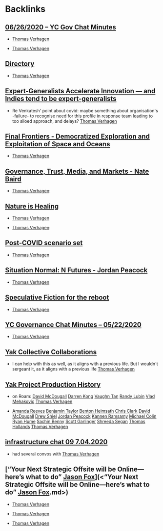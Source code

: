 
# Backlinks
## [06/26/2020 – YC Gov Chat Minutes](<06/26/2020 – YC Gov Chat Minutes.md>)
- [Thomas Verhagen](<Thomas Verhagen.md>)

- [Thomas Verhagen](<Thomas Verhagen.md>)

## [Directory](<Directory.md>)
- [Thomas Verhagen](<Thomas Verhagen.md>)

## [Expert-Generalists Accelerate Innovation — and Indies tend to be expert-generalists](<Expert-Generalists Accelerate Innovation — and Indies tend to be expert-generalists.md>)
- Re Venkatesh' point about covid: maybe something about organisation's -failure- to recognise need for this profile in response team leading to too siloed approach, and delays? [Thomas Verhagen](<Thomas Verhagen.md>)

## [Final Frontiers - Democratized Exploration and Exploitation of Space and Oceans](<Final Frontiers - Democratized Exploration and Exploitation of Space and Oceans.md>)
- [Thomas Verhagen](<Thomas Verhagen.md>)

## [Governance, Trust, Media, and Markets - Nate Baird](<Governance, Trust, Media, and Markets - Nate Baird.md>)
- [Thomas Verhagen](<Thomas Verhagen.md>):

## [Nature is Healing](<Nature is Healing.md>)
- [Thomas Verhagen](<Thomas Verhagen.md>)

- [Thomas Verhagen](<Thomas Verhagen.md>):

## [Post-COVID scenario set](<Post-COVID scenario set.md>)
- [Thomas Verhagen](<Thomas Verhagen.md>)

## [Situation Normal: N Futures - Jordan Peacock](<Situation Normal: N Futures - Jordan Peacock.md>)
- [Thomas Verhagen](<Thomas Verhagen.md>)

## [Speculative Fiction for the reboot ](<Speculative Fiction for the reboot .md>)
- [Thomas Verhagen](<Thomas Verhagen.md>)

## [YC Governance Chat Minutes – 05/22/2020](<YC Governance Chat Minutes – 05/22/2020.md>)
- [Thomas Verhagen](<Thomas Verhagen.md>)

## [Yak Collective Collaborations](<Yak Collective Collaborations.md>)
- I can help with this as well, as it aligns with a previous life. But I wouldn't sergeant it, as it aligns with a previous life [Thomas Verhagen](<Thomas Verhagen.md>)

## [Yak Project Production History](<Yak Project Production History.md>)
- on Roam: [David McDougall](<David McDougall.md>) [Darren Kong](<Darren Kong.md>) [Vaughn Tan](<Vaughn Tan.md>) [Randy Lubin](<Randy Lubin.md>) [Vlad Mehakovic](<Vlad Mehakovic.md>) [Thomas Verhagen](<Thomas Verhagen.md>)

- [Amanda Reeves](<Amanda Reeves.md>) [Benjamin Taylor](<Benjamin Taylor.md>) [Benton Heimsath](<Benton Heimsath.md>) [Chris Clark](<Chris Clark.md>) [David McDougall](<David McDougall.md>) [Drew Shiel](<Drew Shiel.md>) [Jordan Peacock](<Jordan Peacock.md>) [Kannen Ramsamy](<Kannen Ramsamy.md>) [Michael Colin](<Michael Colin.md>) [Ryan Hume](<Ryan Hume.md>) [Sachin Benny](<Sachin Benny.md>) [Scott Garlinger](<Scott Garlinger.md>) [Shreeda Segan](<Shreeda Segan.md>) [Thomas Hollands](<Thomas Hollands.md>) [Thomas Verhagen](<Thomas Verhagen.md>)

## [infrastructure chat 09 7.04.2020](<infrastructure chat 09 7.04.2020.md>)
- had several convos with [Thomas Verhagen](<Thomas Verhagen.md>)

## [“Your Next Strategic Offsite will be Online—here’s what to do” [Jason Fox](<Jason Fox.md>)](<“Your Next Strategic Offsite will be Online—here’s what to do” [Jason Fox](<Jason Fox.md>).md>)
- [Thomas Verhagen](<Thomas Verhagen.md>)

- [Thomas Verhagen](<Thomas Verhagen.md>)

- [Thomas Verhagen](<Thomas Verhagen.md>)

